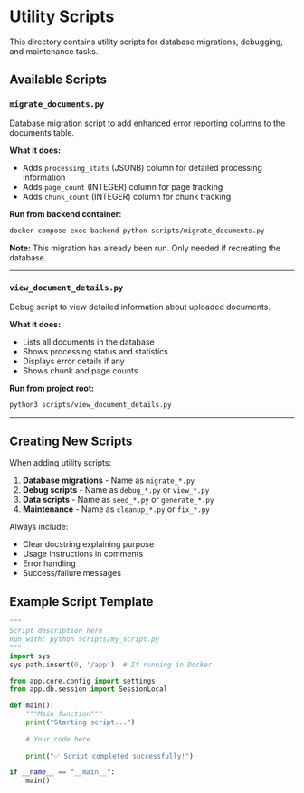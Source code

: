 # Utility Scripts

This directory contains utility scripts for database migrations, debugging, and maintenance tasks.

## Available Scripts

### `migrate_documents.py`
Database migration script to add enhanced error reporting columns to the documents table.

**What it does:**
- Adds `processing_stats` (JSONB) column for detailed processing information
- Adds `page_count` (INTEGER) column for page tracking
- Adds `chunk_count` (INTEGER) column for chunk tracking

**Run from backend container:**
```bash
docker compose exec backend python scripts/migrate_documents.py
```

**Note:** This migration has already been run. Only needed if recreating the database.

---

### `view_document_details.py`
Debug script to view detailed information about uploaded documents.

**What it does:**
- Lists all documents in the database
- Shows processing status and statistics
- Displays error details if any
- Shows chunk and page counts

**Run from project root:**
```bash
python3 scripts/view_document_details.py
```

---

## Creating New Scripts

When adding utility scripts:

1. **Database migrations** - Name as `migrate_*.py`
2. **Debug scripts** - Name as `debug_*.py` or `view_*.py`
3. **Data scripts** - Name as `seed_*.py` or `generate_*.py`
4. **Maintenance** - Name as `cleanup_*.py` or `fix_*.py`

Always include:
- Clear docstring explaining purpose
- Usage instructions in comments
- Error handling
- Success/failure messages

## Example Script Template

```python
"""
Script description here
Run with: python scripts/my_script.py
"""
import sys
sys.path.insert(0, '/app')  # If running in Docker

from app.core.config import settings
from app.db.session import SessionLocal

def main():
    """Main function"""
    print("Starting script...")
    
    # Your code here
    
    print("✅ Script completed successfully!")

if __name__ == "__main__":
    main()
```
